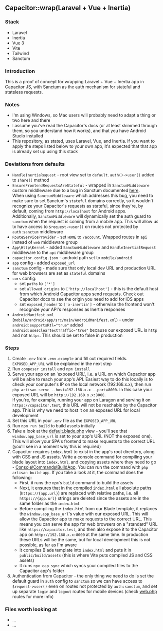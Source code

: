 ## Capacitor::wrap(Laravel + Vue + Inertia)

### Stack
- Laravel
- Inertia
- Vue 3
- Vite
- Tailwind
- Sanctum

### Introduction
This is a proof of concept for wrapping Laravel + Vue + Inertia app in Capacitor JS, with Sanctum as the auth mechanism for
stateful and stateless requests.

### Notes
- I'm using Windows, so Mac users will probably need to adapt a thing or two here and there
- I assume you've read the Capacitor's docs (or at least skimmed through them, so you understand how it works), and that you have Android Studio installed
- This repository, as stated, uses Laravel, Vue, and Inertia. If you want to apply the steps listed below to your own app, it's expected that that app is already set up using this stack

### Deviations from defaults
- `HandleInertiaRequest` - root view set to `default`. `auth()->user()` added to `share()` method
- `EnsureFrontendRequestsAreStateful` - wrapped in `SanctumMiddleware` custom middleware due to a bug in Sanctum documented [here](https://github.com/laravel/sanctum/issues/482).  
When using `SanctumMiddleware` which addresses this bug, you need to make sure to set Sanctum's `stateful` domains correctly, so it wouldn't recognize your Capacitor's requests as stateful, since they're, by default, coming from `http://localhost` for Android apps.  
Additionally, `SanctumMiddleware` will dynamically set the auth guard to `sanctum` when the request is coming from a mobile app. This will allow us to have access to `$request->user()` on routes not protected by `auth:sanctum` middleware
- `RouteServiceProvider` - set `HOME` to `/account`. Wrapped routes in `api` instead of `web` middleware group
- `App\Http\Kernel` - added `SanctumMiddleware` and `HandleInertialRequest` middleware to the `api` middleware group
- `capacitor.config.json` - android path set to `mobile/android`
- `app` config - added `exposed_url`
- `sanctum` config - made sure that only local dev URL and production URL for web browsers are set as `stateful` domains 
- `cors` config:
    - set `paths` to `['*']`
    - set `allowed_origins` to `['http://localhost']` - this is the default host from which Android Capacitor apps send requests. Check out Capacitor docs to see the origin you need to add for iOS apps
    - set `exposed_header` to `['x-inertia']` - otherwise the frontend won't recognize your API's responses as Inertia responses
- `AndroidManifest.xml` (`mobile/android/app/src/main/AndroidManifest.xml`) - under `android:supportsRtl="true"` added `android:usesCleartextTraffic="true"` because our exposed URL is `http` and not `https`. This should be set to false in production

### Steps
1. Create `.env` from `.env.example` and fill out required fields. `EXPOSED_APP_URL` will be explained in the next step
2. Run `composer install` and `npm install`
3. Serve your app on an 'exposed URL', i.e. a URL on which Capacitor app will be able to reach your app's API. Easiest way to do this locally is to check your computer's IP on the local network (192.168.x.x), then run `php artisan serve --host=192.168.x.x --port=8000`. In this case your exposed URL will be `http://192.168.x.x:8000`.   
If you're, for example, running your app on Laragon and serving it on `https://capacitor.test`, this URL will not be reachable by the Capacitor app. This is why we need to host it on an exposed URL for local development
4. Set this URL in your `.env` file as the `EXPOSED_APP_URL`
5. Run `npm run build` to build assets initially
6. Take a look at the [default.blade.php](https://github.com/GTCrais/capacitor-inertia-vue-laravel/blob/master/resources/views/default.blade.php) view - you'll see that `window.app_base_url` is set to your app's URL (NOT the exposed one). This will allow your SPA's frontend to make requests to the correct URL (you'll see in a moment why this is required)
7. Capacitor requires `index.html` to exist in the app's root directory, along with CSS and JS assets. Write a console command for compiling your blade layout into `index.html`, and copying assets where they need to go - [Console\Commands\BuildApp](https://github.com/GTCrais/capacitor-inertia-vue-laravel/blob/master/app/Console/Commands/BuildApp.php). You can run the command with `php artisan build-app`. If you take a look at it, the command does the following:
    - First, it runs the `npm`'s `build` command to build the assets
    - Next, it ensures that in the compiled `index.html` all absolute paths (`https://{app.url}`) are replaced with relative paths, i.e. all `https://{app.url}` strings are deleted since the assets are in the same folder as the `index.html`
    - Before compiling the `index.html` from our Blade template, it replaces the `window.app_base_url`'s value with our exposed URL. This will allow the Capacitor app to make requests to the correct URL. This means you can serve the app for web browsers on a "standard" URL like `https://capacitor.test`, and then also expose it to the Capacitor app on `http://192.168.x.x:8000` at the same time. In production these URLs will be the same, but for local development this is not possible, as far as I'm aware
    - It compiles Blade template into `index.html` and puts it in `public/build/assets` (this is where Vite puts compiled JS and CSS assets)
    - It runs `npx cap sync` which syncs your compiled files to the Capacitor app's folder
8. Authentication from Capacitor - the only thing we need to do is set the default guard in `auth` config to `sanctum` so we can have access to `$request->user()` even on routes not protected by `auth:sanctum`, and set up separate `login` and `logout` routes for mobile devices (check [web.php]() routes for more info)

### Files worth looking at
- ...
- ...